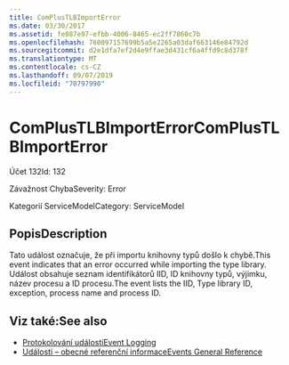 ```yaml
---
title: ComPlusTLBImportError
ms.date: 03/30/2017
ms.assetid: fe087e97-efbb-4006-8465-ec2ff7860c7b
ms.openlocfilehash: 760097157699b5a5e2265a03daf663146e84792d
ms.sourcegitcommit: d2e1dfa7ef2d4e9ffae3d431cf6a4ffd9c8d378f
ms.translationtype: MT
ms.contentlocale: cs-CZ
ms.lasthandoff: 09/07/2019
ms.locfileid: "70797990"
---
```

# <a name="complustlbimporterror"></a><span data-ttu-id="e0c8b-102">ComPlusTLBImportError</span><span class="sxs-lookup"><span data-stu-id="e0c8b-102">ComPlusTLBImportError</span></span>
<span data-ttu-id="e0c8b-103">Účet 132</span><span class="sxs-lookup"><span data-stu-id="e0c8b-103">Id: 132</span></span>  
  
 <span data-ttu-id="e0c8b-104">Závažnost Chyba</span><span class="sxs-lookup"><span data-stu-id="e0c8b-104">Severity: Error</span></span>  
  
 <span data-ttu-id="e0c8b-105">Kategorií ServiceModel</span><span class="sxs-lookup"><span data-stu-id="e0c8b-105">Category: ServiceModel</span></span>  
  
## <a name="description"></a><span data-ttu-id="e0c8b-106">Popis</span><span class="sxs-lookup"><span data-stu-id="e0c8b-106">Description</span></span>  
 <span data-ttu-id="e0c8b-107">Tato událost označuje, že při importu knihovny typů došlo k chybě.</span><span class="sxs-lookup"><span data-stu-id="e0c8b-107">This event indicates that an error occurred while importing the type library.</span></span> <span data-ttu-id="e0c8b-108">Událost obsahuje seznam identifikátorů IID, ID knihovny typů, výjimku, název procesu a ID procesu.</span><span class="sxs-lookup"><span data-stu-id="e0c8b-108">The event lists the IID, Type library ID, exception, process name and process ID.</span></span>  
  
## <a name="see-also"></a><span data-ttu-id="e0c8b-109">Viz také:</span><span class="sxs-lookup"><span data-stu-id="e0c8b-109">See also</span></span>

- [<span data-ttu-id="e0c8b-110">Protokolování událostí</span><span class="sxs-lookup"><span data-stu-id="e0c8b-110">Event Logging</span></span>](index.md)
- [<span data-ttu-id="e0c8b-111">Události – obecné referenční informace</span><span class="sxs-lookup"><span data-stu-id="e0c8b-111">Events General Reference</span></span>](events-general-reference.md)
